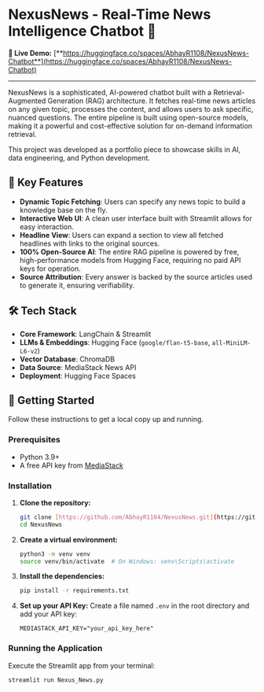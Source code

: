 # NexusNews - Real-Time News Intelligence Chatbot 🧠

**🚀 Live Demo:** [**https://huggingface.co/spaces/AbhayR1108/NexusNews-Chatbot**](https://huggingface.co/spaces/AbhayR1108/NexusNews-Chatbot)

---

NexusNews is a sophisticated, AI-powered chatbot built with a Retrieval-Augmented Generation (RAG) architecture. It fetches real-time news articles on any given topic, processes the content, and allows users to ask specific, nuanced questions. The entire pipeline is built using open-source models, making it a powerful and cost-effective solution for on-demand information retrieval.

This project was developed as a portfolio piece to showcase skills in AI, data engineering, and Python development.

## 🌟 Key Features
* **Dynamic Topic Fetching**: Users can specify any news topic to build a knowledge base on the fly.
* **Interactive Web UI**: A clean user interface built with Streamlit allows for easy interaction.
* **Headline View**: Users can expand a section to view all fetched headlines with links to the original sources.
* **100% Open-Source AI**: The entire RAG pipeline is powered by free, high-performance models from Hugging Face, requiring no paid API keys for operation.
* **Source Attribution**: Every answer is backed by the source articles used to generate it, ensuring verifiability.

## 🛠️ Tech Stack
* **Core Framework**: LangChain & Streamlit
* **LLMs & Embeddings**: Hugging Face (`google/flan-t5-base`, `all-MiniLM-L6-v2`)
* **Vector Database**: ChromaDB
* **Data Source**: MediaStack News API
* **Deployment**: Hugging Face Spaces

## 🚀 Getting Started

Follow these instructions to get a local copy up and running.

### Prerequisites
* Python 3.9+
* A free API key from [MediaStack](https://mediastack.com/)

### Installation

1.  **Clone the repository:**
    ```sh
    git clone [https://github.com/AbhayR1104/NexusNews.git](https://github.com/AbhayR1104/NexusNews.git)
    cd NexusNews
    ```

2.  **Create a virtual environment:**
    ```sh
    python3 -m venv venv
    source venv/bin/activate  # On Windows: venv\Scripts\activate
    ```

3.  **Install the dependencies:**
    ```sh
    pip install -r requirements.txt
    ```

4.  **Set up your API Key:**
    Create a file named `.env` in the root directory and add your API key:
    ```
    MEDIASTACK_API_KEY="your_api_key_here"
    ```

### Running the Application

Execute the Streamlit app from your terminal:
```sh
streamlit run Nexus_News.py

